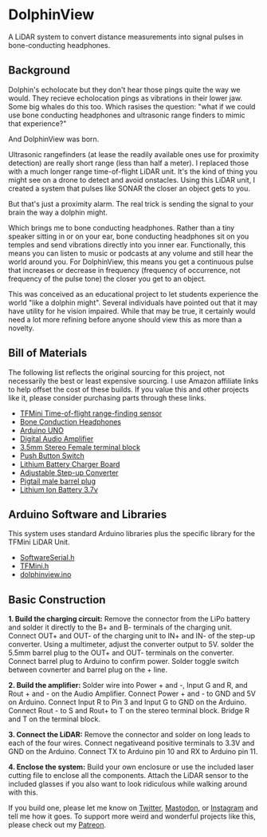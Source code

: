 # DolphinView
A LiDAR system to convert distance measurements into signal pulses in bone-conducting headphones. 

## Background

Dolphin's echolocate but they don't hear those pings quite the way we would. They recieve echolocation pings as vibrations in their lower jaw. Some big whales do this too. Which rasises the question: "what if we could use bone conducting headphones and ultrasonic range finders to mimic that experience?"

And DolphinView was born. 

Ultrasonic rangefinders (at lease the readily available ones use for proximity detection) are really short range (less than half a meter). I replaced those with a much longer range time-of-flight LiDAR unit. It's the kind of thing you might see on a drone to detect and avoid onstacles. Using this LiDAR unit, I created a system that pulses like SONAR the closer an object gets to you. 

But that's just a proximity alarm. The real trick is sending the signal to your brain the way a dolphin might. 

Which brings me to bone conducting headphones. Rather than a tiny speaker sitting in or on your ear, bone conducting headphones sit on you temples and send vibrations directly into you inner ear. Functionally, this means you can listen to music or podcasts at any volume and still hear the world around you. For DolphinView, this means you get a continuous pulse that increases or decrease in frequency (frequency of occurrence, not frequency of the pulse tone) the closer you get to an object. 

This was conceived as an educational project to let students experience the world "like a dolphin might". Several individuals have pointed out that it may have utility for he vision impaired. While that may be true, it certainly would need a lot more refining before anyone should view this as more than a novelty. 

## Bill of Materials
The following list reflects the original sourcing for this project, not necessarily the best or least expensive sourcing. I use Amazon affiliate links to help offset the cost of these builds. If you value this and other projects like it, please consider purchasing parts through these links. 
- [TFMini Time-of-flight range-finding sensor](https://amzn.to/2LhzF03)
- [Bone Conduction Headphones](https://amzn.to/2upeIqk)
- [Arduino UNO](https://amzn.to/2urECKf)
- [Digital Audio Amplifier](https://amzn.to/2uun3sM)
- [3.5mm Stereo Female terminal block](https://amzn.to/2mmyOgF)
- [Push Button Switch](https://amzn.to/2NXeVZQ)
- [Lithium Battery Charger Board](https://amzn.to/2JsXNrP)
- [Adjustable Step-up Converter](https://amzn.to/2Jq3iHC)
- [Pigtail male barrel plug](https://amzn.to/2zLcsic)
- [Lithium Ion Battery 3.7v](https://amzn.to/2JpkPzv)

## Arduino Software and Libraries
This system uses standard Arduino libraries plus the specific library for the TFMini LiDAR Unit.
- [SoftwareSerial.h](https://www.arduino.cc/en/Reference/softwareSerial)
- [TFMini.h](https://github.com/opensensinglab/tfmini)
- [dolphinview.ino](https://github.com/SouthernFriedScientist/DolphinView/blob/master/code/dolphinview.ino)

## Basic Construction
**1. Build the charging circuit:** Remove the connector from the LiPo battery and solder it directly to the B+ and B- terminals of the charging unit. Connect OUT+ and OUT- of the charging unit to IN+ and IN- of the step-up converter. Using a multimeter, adjust the converter output to 5V. solder the 5.5mm barrel plug to the OUT+ and OUT- terminals on the converter. Connect barrel plug to Arduino to confirm power. Solder toggle switch between covnerter and barrel plug on the + line.

**2. Build the amplifier:** Solder wire into Power + and -, Input G and R, and Rout + and - on the Audio Amplifier. Connect Power + and - to GND and 5V on Arduino. Connect Input R to Pin 3 and Input G to GND on the Arduino. Connect Rout - to S and Rout+ to T on the stereo terminal block. Bridge R and T on the terminal block. 

**3. Connect the LiDAR:** Remove the connector and solder on long leads to each of the four wires. Connect negativeand positive terminals to 3.3V and GND on the Arduino. Connect TX to Arduino pin 10 and RX to Arduino pin 11. 

**4. Enclose the system:** Build your own enclosure or use the included laser cutting file to enclose all the components. Attach the LiDAR sensor to the included glasses if you also want to look ridiculous while walking around with this. 

If you build one, please let me know on [Twitter](https://twitter.com/DrAndrewThaler), [Mastodon](https://oceansocial.us/@DrAndrewThaler), or [Instagram](https://www.instagram.com/drandrewthaler/) and tell me how it goes. To support more weird and wonderful projects like this, please check out my [Patreon](https://www.patreon.com/Andrew_Thaler).
